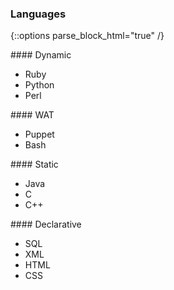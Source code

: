### Languages

{::options parse_block_html="true" /}

<div id="qualifications-languages1">
#### Dynamic

  * Ruby
  * Python
  * Perl
</div>

<div id="qualifications-languages2">
#### WAT

  * Puppet
  * Bash
</div>

<div id="qualifications-languages3">
#### Static

  * Java
  * C
  * C++
</div>

<div id="qualifications-languages4">
#### Declarative

  * SQL
  * XML
  * HTML
  * CSS
</div>

